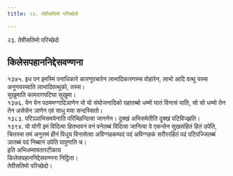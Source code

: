 ```yaml
---
title: २३. तेवीसतिमो परिच्छेदो

---
```

२३. तेवीसतिमो परिच्छेदो  


## किलेसपहाननिद्देसवण्णना

१३७५. इध पन इमस्मिं पनाधिकारे कारणूपचारेन लाभादिकारणस्स वोहारेन, लाभो आदि वत्थु यस्स अनुनयस्साति लाभादिवत्थुको, तस्स।  
सुखुमाति कामरागपटिघा सुखुमा।  
१३७६. येन येन पठममग्गादिञाणेन यो यो संयोजनादिको पहातब्बो धम्मो घातं विनासं याति, सो सो धम्मो तेन तेन असेसेन ञाणेन एवं साधु मया सन्दस्सितो।  
१३८३. परिञ्‍ञाभिसमयेनाति परिच्छिन्दित्वा जाननेन। दुक्खं अभिसमेतीति दुक्खं पटिविज्झति।  
१३९४. यो योगी इमं विदित्वा हितभावनं वनं वनेतब्बं विदित्वा जानित्वा वे एकन्तेन सुखसंहितं हितं उपेति, चित्तस्स तमं अनुत्तमं हीनं विधूय विनासेत्वा अविग्गहकम्पदं पदं अविग्गहकं सरीररहितं पदं पटिपज्‍जितब्बं ञातब्बं पदं निब्बानं उपेति पापुणाति च।  
इति अभिधम्मावतारटीकाय  
किलेसपहाननिद्देसवण्णना निट्ठिता।  
तेवीसतिमो परिच्छेदो।  